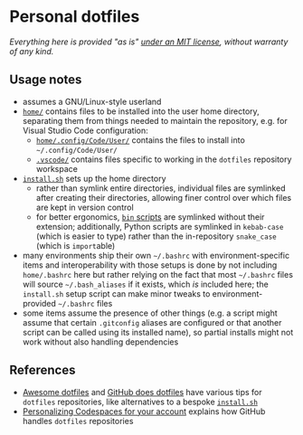 # Personal dotfiles

_Everything here is provided "as is" [under an MIT license](LICENSE), without
warranty of any kind._

## Usage notes

- assumes a GNU/Linux-style userland
- [`home/`](home) contains files to be installed into the user home directory,
  separating them from things needed to maintain the repository, e.g. for Visual
  Studio Code configuration:
  - [`home/.config/Code/User/`](home/.config/Code/User) contains the files to
    install into `~/.config/Code/User/`
  - [`.vscode/`](.vscode) contains files specific to working in the `dotfiles`
    repository workspace
- [`install.sh`](install.sh) sets up the home directory
  - rather than symlink entire directories, individual files are symlinked after
    creating their directories, allowing finer control over which files are kept
    in version control
  - for better ergonomics, [`bin` scripts](home/bin) are symlinked without their
    extension; additionally, Python scripts are symlinked in `kebab-case` (which
    is easier to type) rather than the in-repository `snake_case` (which is
    `import`able)
- many environments ship their own `~/.bashrc` with environment-specific items
  and interoperability with those setups is done by not including `home/.bashrc`
  here but rather relying on the fact that most `~/.bashrc` files will source
  `~/.bash_aliases` if it exists, which _is_ included here; the `install.sh`
  setup script can make minor tweaks to environment-provided `~/.bashrc` files
- some items assume the presence of other things (e.g. a script might assume
  that certain `.gitconfig` aliases are configured or that another script can be
  called using its installed name), so partial installs might not work without
  also handling dependencies

## References

- [Awesome dotfiles](https://github.com/webpro/awesome-dotfiles) and
  [GitHub does dotfiles](https://dotfiles.github.io/) have various tips for
  `dotfiles` repositories, like alternatives to a bespoke
  [`install.sh`](install.sh)
- [Personalizing Codespaces for your account](https://docs.github.com/github/developing-online-with-codespaces/personalizing-codespaces-for-your-account)
  explains how GitHub handles `dotfiles` repositories
